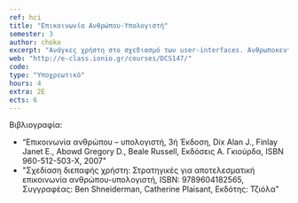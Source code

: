 ```yaml
---
ref: hci
title: "Επικοινωνία Ανθρώπου-Υπολογιστή"
semester: 3
author: choko
excerpt: "Ανάγκες χρήστη στο σχεδιασμό των user-interfaces. Ανθρωποκεντρική αποτίμηση και στρατηγικές σχεδιασμού και δοκιμής των user interfaces, τεχνικές αλληλεπίδρασης. Σχεδίαση, προγραμματισμός και πρότυπη διεπαφή. Τεχνικές και μέθοδοι αξιολόγησης των αποτελεσμάτων ως προς την ευχρηστία."
web: "http://e-class.ionio.gr/courses/DCS147/"
code: 
type: "Υποχρεωτικό"
hours: 4
extra: 2Ε
ects: 6
---
```



Βιβλιογραφία: 
  - “Επικοινωνία ανθρώπου – υπολογιστή, 3ή Έκδοση, Dix Alan J., Finlay Janet E., Abowd Gregory D., Beale Russell, Εκδόσεις Α. Γκιούρδα, ISBN 960-512-503-X, 2007"
  - "Σχεδίαση διεπαφής χρήστη: Στρατηγικές για αποτελεσματική επικοινωνία ανθρώπου-υπολογιστή, ISBN: 9789604182565, Συγγραφέας: Ben Shneiderman, Catherine Plaisant, Εκδότης: Τζιόλα"


